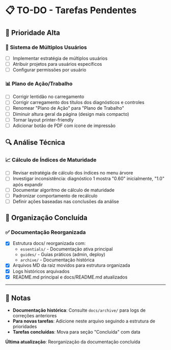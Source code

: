 # 📋 TO-DO - Tarefas Pendentes

## 🚀 **Prioridade Alta**

### 👥 **Sistema de Múltiplos Usuários**
- [ ] Implementar estratégia de múltiplos usuários
- [ ] Atribuir projetos para usuários específicos
- [ ] Configurar permissões por usuário

### 📊 **Plano de Ação/Trabalho**
- [ ] Corrigir lentidão no carregamento
- [ ] Corrigir carregamento dos títulos dos diagnósticos e controles
- [ ] Renomear "Plano de Ação" para "Plano de Trabalho"
- [ ] Diminuir altura geral da página (design mais compacto)
- [ ] Tornar layout printer-friendly
- [ ] Adicionar botão de PDF com ícone de impressão

## 🔍 **Análise Técnica**

### 📈 **Cálculo de Índices de Maturidade**
- [ ] Revisar estratégia de cálculo dos índices no menu árvore
- [ ] Investigar inconsistência: diagnóstico 1 mostra "0.60" inicialmente, "1.0" após expandir
- [ ] Documentar algoritmo de cálculo de maturidade
- [ ] Padronizar comportamento de recálculo
- [ ] Definir ações baseadas nas conclusões da análise

## 🧹 **Organização Concluída**

### ✅ **Documentação Reorganizada** 
- [x] Estrutura docs/ reorganizada com:
  - `essentials/` - Documentação ativa principal
  - `guides/` - Guias práticos (admin, deploy)
  - `archive/` - Documentação histórica
- [x] Arquivos MD da raiz movidos para estrutura organizada
- [x] Logs históricos arquivados
- [x] README.md principal e docs/README.md atualizados

---

## 📝 **Notas**

- **Documentação histórica**: Consulte `docs/archive/` para logs de correções anteriores
- **Para novas tarefas**: Adicione neste arquivo seguindo a estrutura de prioridades
- **Tarefas concluídas**: Mova para seção "Concluída" com data

**Última atualização**: Reorganização da documentação concluída

